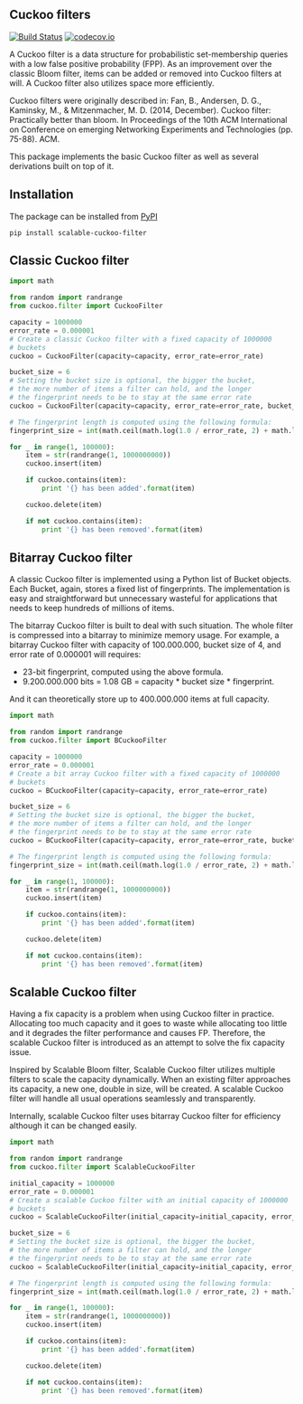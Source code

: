 Cuckoo filters
--------------

[![Build Status](https://travis-ci.org/huydhn/cuckoo-filter.svg?branch=master)](https://travis-ci.org/huydhn/cuckoo-filter)
[![codecov.io](https://codecov.io/gh/huydhn/cuckoo-filter/master.svg)](http://codecov.io/gh/huydhn/cuckoo-filter?branch=master)

A Cuckoo filter is a data structure for probabilistic set-membership
queries with a low false positive probability (FPP). As an improvement
over the classic Bloom filter, items can be added or removed into
Cuckoo filters at will. A Cuckoo filter also utilizes space more
efficiently.

Cuckoo filters were originally described in:
 Fan, B., Andersen, D. G., Kaminsky, M., & Mitzenmacher, M. D. (2014, December).
 Cuckoo filter: Practically better than bloom.
 In Proceedings of the 10th ACM International on Conference on emerging Networking
 Experiments and Technologies (pp. 75-88). ACM.

This package implements the basic Cuckoo filter as well as several
derivations built on top of it.

Installation
------------

The package can be installed from
[PyPI](https://pypi.org/project/scalable-cuckoo-filter)

```
pip install scalable-cuckoo-filter
```

Classic Cuckoo filter
---------------------

```python
import math

from random import randrange
from cuckoo.filter import CuckooFilter

capacity = 1000000
error_rate = 0.000001
# Create a classic Cuckoo filter with a fixed capacity of 1000000
# buckets
cuckoo = CuckooFilter(capacity=capacity, error_rate=error_rate)

bucket_size = 6
# Setting the bucket size is optional, the bigger the bucket,
# the more number of items a filter can hold, and the longer
# the fingerprint needs to be to stay at the same error rate
cuckoo = CuckooFilter(capacity=capacity, error_rate=error_rate, bucket_size=bucket_size)

# The fingerprint length is computed using the following formula:
fingerprint_size = int(math.ceil(math.log(1.0 / error_rate, 2) + math.log(2 * bucket_size, 2)))

for _ in range(1, 100000):
    item = str(randrange(1, 1000000000))
    cuckoo.insert(item)

    if cuckoo.contains(item):
        print '{} has been added'.format(item)

    cuckoo.delete(item)

    if not cuckoo.contains(item):
        print '{} has been removed'.format(item)
```

Bitarray Cuckoo filter
----------------------

A classic Cuckoo filter is implemented using a Python list of Bucket
objects. Each Bucket, again, stores a fixed list of fingerprints. The
implementation is easy and straightforward but unnecessary wasteful
for applications that needs to keep hundreds of millions of items.

The bitarray Cuckoo filter is built to deal with such situation. The
whole filter is compressed into a bitarray to minimize memory usage.
For example, a bitarray Cuckoo filter with capacity of 100.000.000,
bucket size of 4, and error rate of 0.000001 will requires:

- 23-bit fingerprint, computed using the above formula.
- 9.200.000.000 bits = 1.08 GB = capacity * bucket size * fingerprint.

And it can theoretically store up to 400.000.000 items at full capacity.

```python
import math

from random import randrange
from cuckoo.filter import BCuckooFilter

capacity = 1000000
error_rate = 0.000001
# Create a bit array Cuckoo filter with a fixed capacity of 1000000
# buckets
cuckoo = BCuckooFilter(capacity=capacity, error_rate=error_rate)

bucket_size = 6
# Setting the bucket size is optional, the bigger the bucket,
# the more number of items a filter can hold, and the longer
# the fingerprint needs to be to stay at the same error rate
cuckoo = BCuckooFilter(capacity=capacity, error_rate=error_rate, bucket_size=bucket_size)

# The fingerprint length is computed using the following formula:
fingerprint_size = int(math.ceil(math.log(1.0 / error_rate, 2) + math.log(2 * bucket_size, 2)))

for _ in range(1, 100000):
    item = str(randrange(1, 1000000000))
    cuckoo.insert(item)

    if cuckoo.contains(item):
        print '{} has been added'.format(item)

    cuckoo.delete(item)

    if not cuckoo.contains(item):
        print '{} has been removed'.format(item)
```

Scalable Cuckoo filter
----------------------

Having a fix capacity is a problem when using Cuckoo filter in practice.
Allocating too much capacity and it goes to waste while allocating too
little and it degrades the filter performance and causes FP. Therefore,
the scalable Cuckoo filter is introduced as an attempt to solve the fix
capacity issue.

Inspired by Scalable Bloom filter, Scalable Cuckoo filter utilizes
multiple filters to scale the capacity dynamically.  When an existing
filter approaches its capacity, a new one, double in size, will be
created.  A scalable Cuckoo filter will handle all usual operations
seamlessly and transparently.

Internally, scalable Cuckoo filter uses bitarray Cuckoo filter for
efficiency although it can be changed easily.

```python
import math

from random import randrange
from cuckoo.filter import ScalableCuckooFilter

initial_capacity = 1000000
error_rate = 0.000001
# Create a scalable Cuckoo filter with an initial capacity of 1000000
# buckets
cuckoo = ScalableCuckooFilter(initial_capacity=initial_capacity, error_rate=error_rate)

bucket_size = 6
# Setting the bucket size is optional, the bigger the bucket,
# the more number of items a filter can hold, and the longer
# the fingerprint needs to be to stay at the same error rate
cuckoo = ScalableCuckooFilter(initial_capacity=initial_capacity, error_rate=error_rate, bucket_size=bucket_size)

# The fingerprint length is computed using the following formula:
fingerprint_size = int(math.ceil(math.log(1.0 / error_rate, 2) + math.log(2 * bucket_size, 2)))

for _ in range(1, 100000):
    item = str(randrange(1, 1000000000))
    cuckoo.insert(item)

    if cuckoo.contains(item):
        print '{} has been added'.format(item)

    cuckoo.delete(item)

    if not cuckoo.contains(item):
        print '{} has been removed'.format(item)
```
